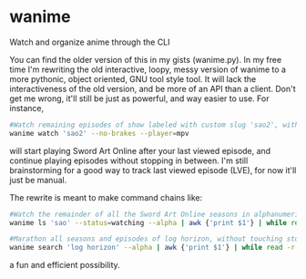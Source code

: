 # wanime
Watch and organize anime through the CLI

You can find the older version of this in my gists (wanime.py). In my free time I'm rewriting the old interactive, loopy, messy version of wanime to a more pythonic, object oriented, GNU tool style tool. It will lack the interactiveness of the old version, and be more of an API than a client. 
Don't get me wrong, it'll still be just as powerful, and way easier to use. For instance, 
```bash
#Watch remaining episodes of show labeled with custom slug 'sao2', without stopping, with mpv
wanime watch 'sao2' --no-brakes --player=mpv 
```
will start playing Sword Art Online after your last viewed episode, and continue playing episodes without stopping in between. I'm still brainstorming for a good way to track last viewed episode (LVE), for now it'll just be manual.

The rewrite is meant to make command chains like: 
```bash
#Watch the remainder of all the Sword Art Online seasons in alphanumeric order (by slug -> show name -> show id)
wanime ls 'sao' --status=watching --alpha | awk {'print $1'} | while read -r SHOW_ID; do wanime watch $SHOW_ID --no-brakes; done

#Marathon all seasons and episodes of log horizon, without touching stored show/episode values/status
wanime search 'log horizon' --alpha | awk {'print $1'} | while read -r SHOW_ID; do wanime watch $SHOW_ID --marathon; done
```
a fun and efficient possibility.

